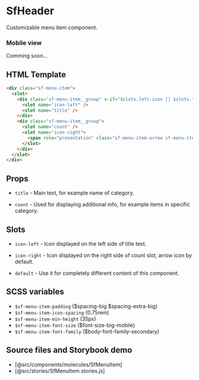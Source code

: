 # SfHeader

<!-- Write about general purpose of the component. Include screenshot (to be replaced with a live example once we migrate to vuepress) -->

Customizable menu item component.

### Mobile view

Comming soon...

## HTML Template

<!-- Just paste HTML template. It's much better description than any other code -->

````html
<div class="sf-menu-item">
  <slot>
    <div class="sf-menu-item__group" v-if="$slots.left-icon || $slots.title">
      <slot name="icon-left" />
      <slot name="title" />
    </div>
    <div class="sf-menu-item__group">
      <slot name="count" />
      <slot name="icon-right">
        <span role="presentation" class="sf-menu-item-arrow sf-menu-item-icon--right" />
      </slot>
    </div>
  </slot>
</div>
````
## Props
<!-- Describe props and their purpose -->

- `title` - Main text, for example name of category.

- `count` - Used for displaying additional info, for example items in specific category.


## Slots

<!-- Describe slots and their purpose -->

- `icon-left` - Icon displayed on the left side of title text.

- `icon-right` - Icon displayed on the right side of count slot, arrow icon by default.

- `default` - Use it for completely different content of this component.


## SCSS variables

<!-- Write down SCSS variables available for configuration -->

- `$sf-menu-item-padding` ($spacing-big $spacing-extra-big)
- `$sf-menu-item-icon-spacing` (0.75rem)
- `$sf-menu-item-min-height` (35px)
- `$sf-menu-item-font-size` ($font-size-big-mobile)
- `$sf-menu-item-font-family` ($body-font-family-secondary)


## Source files and Storybook demo

- [@src/components/molecules/SfMenuItem]
- [@src/stories/SfMenuItem.stories.js]
